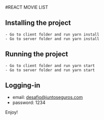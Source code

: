 #REACT MOVIE LIST

## Installing the project
    - Go to client folder and run yarn install
    - Go to server folder and run yarn install
    
## Running the project
    - Go to client folder and run yarn start
    - Go to server folder and run yarn start
    
## Logging-in
 
  - email: desafio@juntoseguros.com
  - password: 1234


Enjoy!
